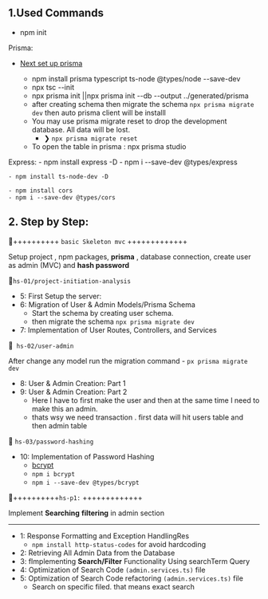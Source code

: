 ## 1.Used Commands

- npm init

Prisma:

- [Next set up prisma](https://www.prisma.io/docs/getting-started/setup-prisma/start-from-scratch/relational-databases-typescript-prismaPostgres)

    - npm install prisma typescript ts-node @types/node --save-dev
    - npx tsc --init
    - npx prisma init ||npx prisma init --db --output ../generated/prisma
    - after creating schema then migrate the schema `npx prisma migrate dev` then auto prisma client will be installl
    - You may use prisma migrate reset to drop the development database.
All data will be lost.
        - ❯ `npx prisma migrate reset`
    - To open the table in prisma : npx prisma studio

Express:
    - npm install express -D
    - npm i --save-dev @types/express

    - npm install ts-node-dev -D

    - npm install cors
    - npm i --save-dev @types/cors


## 2. Step by Step:

🍟++++++++++ `basic Skeleton mvc` +++++++++++++

Setup project , npm packages, **prisma** , database connection,
create user as admin (MVC) and **hash password**


🍟`hs-01/project-initiation-analysis`

- 5: First Setup the server:
- 6: Migration of User & Admin Models/Prisma Schema
    - Start the schema by creating user schema.
    - then migrate the schema `npx prisma migrate dev`
- 7: Implementation of User Routes, Controllers, and Services    

🍟` hs-02/user-admin`

After change any model run the migration command
    - `px prisma migrate dev` 

- 8: User & Admin Creation: Part 1
- 9: User & Admin Creation: Part 2
    - Here I have to first make the user and then at the same time I need to make this an admin.
    - thats wsy we need transaction . first data will hit users table and then admin table

🍟 `hs-03/password-hashing`
- 10: Implementation of Password Hashing
    - [bcrypt](https://www.npmjs.com/package/bcrypt) 
    - `npm i bcrypt`
    - `npm i --save-dev @types/bcrypt`

🍟++++++++++`hs-p1:` +++++++++++++

Implement **Searching** **filtering** in admin section

---

- 1: Response Formatting and Exception HandlingRes
    - `npm install http-status-codes` for avoid hardcoding
- 2: Retrieving All Admin Data from the Database
- 3: fImplementing **Search/Filter** Functionality Using searchTerm Query
- 4: Optimization of Search Code `(admin.services.ts)` file
- 5: Optimization of Search Code refactoring `(admin.services.ts)` file
    - Search on specific filed. that means exact search
